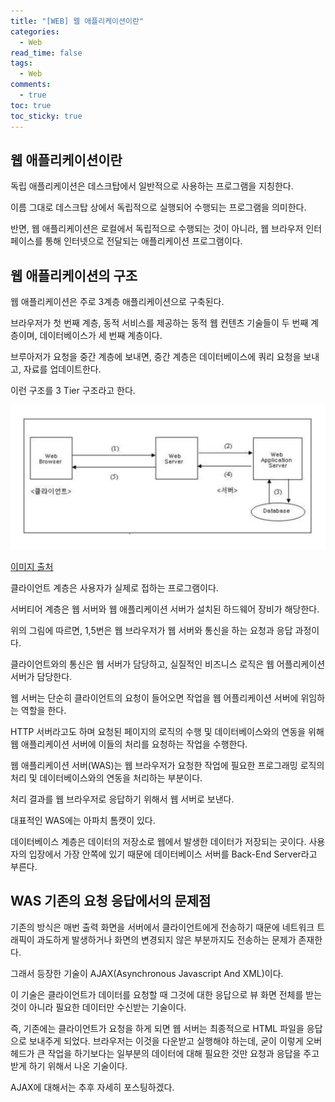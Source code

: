 ```yaml
---
title: "[WEB] 웹 애플리케이션이란"
categories:
  - Web
read_time: false
tags:
  - Web
comments:
  - true
toc: true
toc_sticky: true
---
```

## 웹 애플리케이션이란
독립 애플리케이션은 데스크탑에서 일반적으로 사용하는 프로그램을 지칭한다.

이름 그대로 데스크탑 상에서 독립적으로 실행되어 수행되는 프로그램을 의미한다.

반면, 웹 애플리케이션은 로컬에서 독립적으로 수행되는 것이 아니라, 웹 브라우저 인터페이스를 통해 인터넷으로 전달되는 애플리케이션 프로그램이다.

## 웹 애플리케이션의 구조
웹 애플리케이션은 주로 3계층 애플리케이션으로 구축된다.

브라우저가 첫 번째 계층, 동적 서비스를 제공하는 동적 웹 컨텐츠 기술들이 두 번째 계층이며, 데이터베이스가 세 번째 계층이다.

브루아저가 요청을 중간 계층에 보내면, 중간 계층은 데이터베이스에 쿼리 요청을 보내고, 자료를 업데이트한다.

이런 구조를 3 Tier 구조라고 한다.

![](/assets/img/Web/20200417_2.png)

[이미지 출처](https://simsimjae.tistory.com/216)

클라이언트 계층은 사용자가 실제로 접하는 프로그램이다. 

서버티어 계층은 웹 서버와 웹 애플리케이션 서버가 설치된 하드웨어 장비가 해당한다.

위의 그림에 따르면, 1,5번은 웹 브라우저가 웹 서버와 통신을 하는 요청과 응답 과정이다.

클라이언트와의 통신은 웹 서버가 담당하고, 실질적인 비즈니스 로직은 웹 어플리케이션 서버가 담당한다.

웹 서버는 단순히 클라이언트의 요청이 들어오면 작업을 웹 어플리케이션 서버에 위임하는 역할을 한다.

HTTP 서버라고도 하며 요청된 페이지의 로직의 수행 및 데이터베이스와의 연동을 위해 웹 애플리케이션 서버에 이들의 처리를 요청하는 작업을 수행한다.

웹 애플리케이션 서버(WAS)는 웹 브라우저가 요청한 작업에 필요한 프로그래밍 로직의 처리 및 데이터베이스와의 연동을 처리하는 부분이다. 

처리 결과를 웹 브라우저로 응답하기 위해서 웹 서버로 보낸다.

대표적인 WAS에는 아파치 톰캣이 있다.

데이터베이스 계층은 데이터의 저장소로 웹에서 발생한 데이터가 저장되는 곳이다. 사용자의 입장에서 가장 안쪽에 있기 때문에 데이터베이스 서버를 Back-End Server라고 부른다.

## WAS 기존의 요청 응답에서의 문제점
기존의 방식은 매번 출력 화면을 서버에서 클라이언트에게 전송하기 때문에 네트워크 트래픽이 과도하게 발생하거나 화면의 변경되지 않은 부분까지도 전송하는 문제가 존재한다.

그래서 등장한 기술이 AJAX(Asynchronous Javascript And XML)이다.

이 기술은 클라이언트가 데이터를 요청할 때 그것에 대한 응답으로 뷰 화면 전체를 받는 것이 아니라 필요한 데이터만 수신받는 기술이다.

즉, 기존에는 클라이언트가 요청을 하게 되면 웹 서버는 최종적으로 HTML 파일을 응답으로 보내주게 되었다. 브라우저는 이것을 다운받고 실행해야 하는데, 굳이 이렇게 오버헤드가 큰 작업을 하기보다는 일부분의 데이터에 대해 필요한 것만 요청과 응답을 주고받게 하기 위해서 나온 기술이다.

AJAX에 대해서는 추후 자세히 포스팅하겠다.